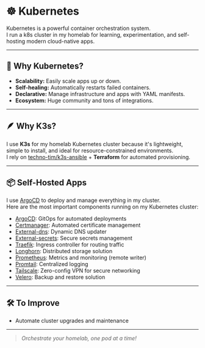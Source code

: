 # ☸️ Kubernetes 

Kubernetes is a powerful container orchestration system.  
I run a k8s cluster in my homelab for learning, experimentation, and self-hosting modern cloud-native apps.

---

## 🚀 Why Kubernetes?

- **Scalability:** Easily scale apps up or down.
- **Self-healing:** Automatically restarts failed containers.
- **Declarative:** Manage infrastructure and apps with YAML manifests.
- **Ecosystem:** Huge community and tons of integrations.

---

## 🪶 Why K3s?

I use **K3s** for my homelab Kubernetes cluster because it's lightweight, simple to install, and ideal for resource-constrained environments.  
I rely on [techno-tim/k3s-ansible](https://github.com/techno-tim/k3s-ansible) + **Terraform** for automated provisioning.

---

## 📦 Self-Hosted Apps

I use [ArgoCD](./argocd/README.md) to deploy and manage everything in my cluster.  
Here are the most important components running on my Kubernetes cluster:

- [ArgoCD](/kubernetes/argocd/clusters/addons/software-base/argocd): GitOps for automated deployments
- [Certmanager](/kubernetes/argocd/clusters/addons/software-base/cert-manager): Automated certificate management
- [External-dns](/kubernetes/argocd/clusters/addons/software-base/external-dns): Dynamic DNS updater
- [External-secrets](/kubernetes/argocd/clusters/addons/software-base/external-secrets): Secure secrets management
- [Traefik](/kubernetes/argocd/clusters/addons/software-base/traefik): Ingress controller for routing traffic
- [Longhorn](/kubernetes/argocd/clusters/addons/software-base/longhorn): Distributed storage solution
- [Prometheus](/kubernetes/argocd/clusters/addons/monitoring/prometheus): Metrics and monitoring (remote writer)
- [Promtail](/kubernetes/argocd/clusters/addons/monitoring/promtail): Centralized logging
- [Tailscale](/kubernetes/argocd/clusters/addons/software-base/tailscale): Zero-config VPN for secure networking
- [Velero](/kubernetes/argocd/clusters/addons/software-base/velero): Backup and restore solution

---

## 🛠️ To Improve

- Automate cluster upgrades and maintenance

---

> _Orchestrate your homelab, one pod at a time!_